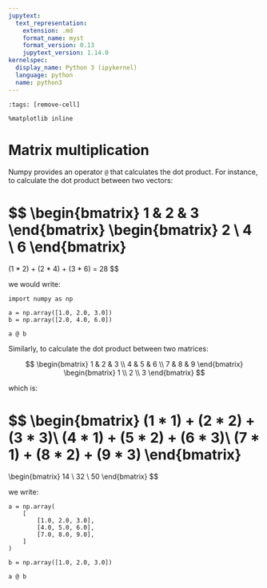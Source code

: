 ```yaml
---
jupytext:
  text_representation:
    extension: .md
    format_name: myst
    format_version: 0.13
    jupytext_version: 1.14.0
kernelspec:
  display_name: Python 3 (ipykernel)
  language: python
  name: python3
---
```


```{code-cell} ipython3
:tags: [remove-cell]

%matplotlib inline
```

# Matrix multiplication

Numpy provides an operator `@` that calculates the dot product. For instance, to calculate the dot product between two vectors:

$$
\begin{bmatrix}
1 & 2 & 3
\end{bmatrix}
\begin{bmatrix}
2 \\ 4 \\ 6
\end{bmatrix}
=
(1 * 2) + (2 * 4) + (3 * 6)
= 28
$$

we would write:

```{code-cell}
import numpy as np

a = np.array([1.0, 2.0, 3.0])
b = np.array([2.0, 4.0, 6.0])

a @ b
```

Similarly, to calculate the dot product between two matrices:

$$
\begin{bmatrix}
1 & 2 & 3 \\
4 & 5 & 6 \\
7 & 8 & 9
\end{bmatrix}
\begin{bmatrix}
1 \\ 2 \\ 3
\end{bmatrix}
$$

which is:

$$
\begin{bmatrix}
(1 * 1) + (2 * 2) + (3 * 3)\\
(4 * 1) + (5 * 2) + (6 * 3)\\
(7 * 1) + (8 * 2) + (9 * 3)
\end{bmatrix}
=
\begin{bmatrix}
14 \\ 32 \\ 50
\end{bmatrix}
$$

we write:

```{code-cell} ipython3
a = np.array(
    [
        [1.0, 2.0, 3.0],
        [4.0, 5.0, 6.0],
        [7.0, 8.0, 9.0],
    ]
)

b = np.array([1.0, 2.0, 3.0])

a @ b
```
